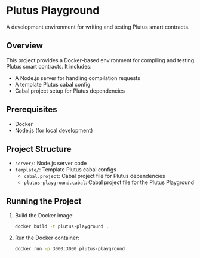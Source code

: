# Plutus Playground

A development environment for writing and testing Plutus smart contracts.

## Overview

This project provides a Docker-based environment for compiling and testing Plutus smart contracts. It includes:
- A Node.js server for handling compilation requests
- A template Plutus cabal config
- Cabal project setup for Plutus dependencies

## Prerequisites

- Docker
- Node.js (for local development)

## Project Structure

- `server/`: Node.js server code
- `template/`: Template Plutus cabal configs
    - `cabal.project`: Cabal project file for Plutus dependencies
    - `plutus-playground.cabal`: Cabal project file for the Plutus Playground


## Running the Project

1. Build the Docker image:
    ```sh
    docker build -t plutus-playground .
    ```

2. Run the Docker container:
    ```sh
    docker run -p 3000:3000 plutus-playground
    ```
